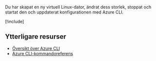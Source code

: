 Du har skapat en ny virtuell Linux-dator, ändrat dess storlek, stoppat och startat den och uppdaterat konfigurationen med Azure CLI.

<!-- Cleanup sandbox -->
[!include[](../../../includes/azure-sandbox-cleanup.md)]

## <a name="additional-resources"></a>Ytterligare resurser

- [Översikt över Azure CLI](https://docs.microsoft.com/cli/azure/?view=azure-cli-latest)
- [Azure CLI-kommandoreferens](https://docs.microsoft.com/cli/azure/reference-index?view=azure-cli-latest)
